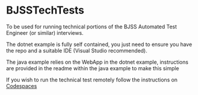 # BJSSTechTests

To be used for running technical portions of the BJSS Automated Test Engineer (or similar) interviews.

The dotnet example is fully self contained, you just need to ensure you have the repo and a suitable IDE (Visual Studio recommended).

The java example relies on the WebApp in the dotnet example, instructions are provided in the readme within the java example to make this simple

If you wish to run the technical test remotely follow the instructions on [Codespaces](codespaces.md)
